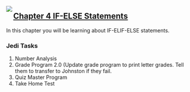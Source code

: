 <img align="left" src="http://hermonswebsites.com/Classes/CS/python.png"><H2><a href="https://sites.google.com/urbandaleschools.com/pythonjedi/4-if-else-statements" target="_blank">Chapter 4 IF-ELSE Statements</a></H2>

In this chapter you will be learning about IF-ELIF-ELSE statements. 


<h3>Jedi Tasks</h3>
<ol>
  <li>Number Analysis</li>
  <li>Grade Program 2.0 (Update grade program to print letter grades. Tell them to transfer to Johnston if they fail.</li>
  <li>Quiz Master Program</li>
  <li>Take Home Test</li>
  </ol>
